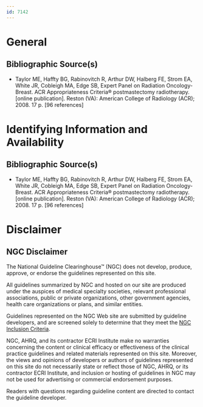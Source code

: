 ```yaml
---
id: 7142
---
```


# General

## Bibliographic Source(s)

- Taylor ME, Haffty BG, Rabinovitch R, Arthur DW, Halberg FE, Strom EA, White JR, Cobleigh MA, Edge SB, Expert Panel on Radiation Oncology-Breast. ACR Appropriateness Criteria® postmastectomy radiotherapy. [online publication]. Reston (VA): American College of Radiology (ACR); 2008. 17 p. [96 references]

# Identifying Information and Availability

## Bibliographic Source(s)

- Taylor ME, Haffty BG, Rabinovitch R, Arthur DW, Halberg FE, Strom EA, White JR, Cobleigh MA, Edge SB, Expert Panel on Radiation Oncology-Breast. ACR Appropriateness Criteria® postmastectomy radiotherapy. [online publication]. Reston (VA): American College of Radiology (ACR); 2008. 17 p. [96 references]

# Disclaimer

## NGC Disclaimer

The National Guideline Clearinghouse™ (NGC) does not develop, produce, approve, or endorse the guidelines represented on this site.

All guidelines summarized by NGC and hosted on our site are produced under the auspices of medical specialty societies, relevant professional associations, public or private organizations, other government agencies, health care organizations or plans, and similar entities.

Guidelines represented on the NGC Web site are submitted by guideline developers, and are screened solely to determine that they meet the [NGC Inclusion Criteria](/help-and-about/summaries/inclusion-criteria).

NGC, AHRQ, and its contractor ECRI Institute make no warranties concerning the content or clinical efficacy or effectiveness of the clinical practice guidelines and related materials represented on this site. Moreover, the views and opinions of developers or authors of guidelines represented on this site do not necessarily state or reflect those of NGC, AHRQ, or its contractor ECRI Institute, and inclusion or hosting of guidelines in NGC may not be used for advertising or commercial endorsement purposes.

Readers with questions regarding guideline content are directed to contact the guideline developer.

